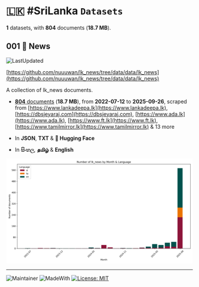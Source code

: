# 🇱🇰 #SriLanka `Datasets`

**1** datasets, with **804** documents (**18.7 MB**).

## 001 📄 News

![LastUpdated](https://img.shields.io/badge/last_updated-2025--09--26_13:50:24-green)

[https://github.com/nuuuwan/lk_news/tree/data/data/lk_news](https://github.com/nuuuwan/lk_news/tree/data/data/lk_news)

A collection of lk_news documents.

- [**804** documents](https://github.com/nuuuwan/lk_news/tree/data/data/lk_news) (**18.7 MB**), from **2022-07-12** to **2025-09-26**, scraped from [https://www.lankadeepa.lk](https://www.lankadeepa.lk), [https://dbsjeyaraj.com](https://dbsjeyaraj.com), [https://www.ada.lk](https://www.ada.lk), [https://www.ft.lk](https://www.ft.lk), [https://www.tamilmirror.lk](https://www.tamilmirror.lk) & 13 more

- In **JSON**, **TXT** & **🤗 Hugging Face**

- In **සිංහල**, **தமிழ்** & **English**

![Chart](https://raw.githubusercontent.com/nuuuwan/lk_news/refs/heads/data/data/lk_news/docs_by_month_and_lang.png)

---

![Maintainer](https://img.shields.io/badge/maintainer-nuuuwan-red)
![MadeWith](https://img.shields.io/badge/made_with-python-blue)
[![License: MIT](https://img.shields.io/badge/License-MIT-yellow.svg)](https://opensource.org/licenses/MIT)
